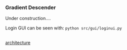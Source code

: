 ### Gradient Descender
Under construction....

Login GUI can be seen with:
`python src/gui/loginui.py`

##
[architecture](docs/architechture.md)
